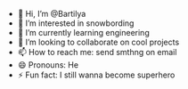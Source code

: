 - 👋 Hi, I’m @Bartilya
- 👀 I’m interested in snowbording
- 🌱 I’m currently learning engineering
- 💞️ I’m looking to collaborate on cool projects
- 📫 How to reach me: send smthng on email
- 😄 Pronouns: He
- ⚡ Fun fact: I still wanna become superhero

<!---
Bartilya/Bartilya is a ✨ special ✨ repository because its `README.md` (this file) appears on your GitHub profile.
You can click the Preview link to take a look at your changes.
--->
